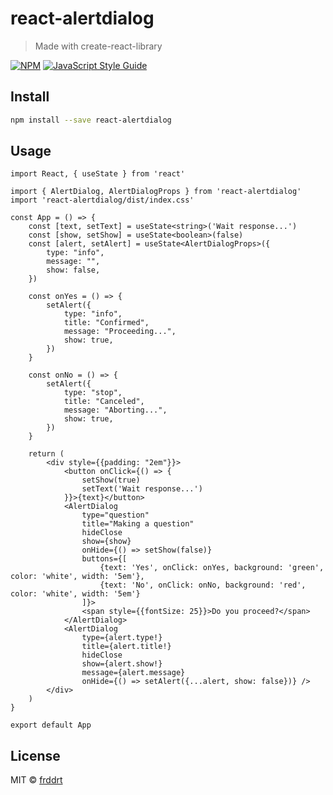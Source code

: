 # react-alertdialog

> Made with create-react-library

[![NPM](https://img.shields.io/npm/v/react-alertdialog.svg)](https://www.npmjs.com/package/@ferracinitec/react-alertdialog) [![JavaScript Style Guide](https://img.shields.io/badge/code_style-standard-brightgreen.svg)](https://standardjs.com)

## Install

```bash
npm install --save react-alertdialog
```

## Usage

```tsx
import React, { useState } from 'react'

import { AlertDialog, AlertDialogProps } from 'react-alertdialog'
import 'react-alertdialog/dist/index.css'

const App = () => {
	const [text, setText] = useState<string>('Wait response...')
	const [show, setShow] = useState<boolean>(false)
	const [alert, setAlert] = useState<AlertDialogProps>({
		type: "info",
		message: "",
		show: false,
	})

	const onYes = () => {
		setAlert({
			type: "info",
			title: "Confirmed",
			message: "Proceeding...",
			show: true,
		})
	}

	const onNo = () => {
		setAlert({
			type: "stop",
			title: "Canceled",
			message: "Aborting...",
			show: true,
		})
	}

	return (
		<div style={{padding: "2em"}}>
			<button onClick={() => {
				setShow(true)
				setText('Wait response...')
			}}>{text}</button>
			<AlertDialog
				type="question"
				title="Making a question"
				hideClose
				show={show}
				onHide={() => setShow(false)}
				buttons={[
					{text: 'Yes', onClick: onYes, background: 'green', color: 'white', width: '5em'},
					{text: 'No', onClick: onNo, background: 'red', color: 'white', width: '5em'}
				]}>
				<span style={{fontSize: 25}}>Do you proceed?</span>
			</AlertDialog>
			<AlertDialog
				type={alert.type!}
				title={alert.title!}
				hideClose
				show={alert.show!}
				message={alert.message}
				onHide={() => setAlert({...alert, show: false})} />
		</div>
	)
}

export default App
```

## License

MIT © [frddrt](https://github.com/frddrt)
